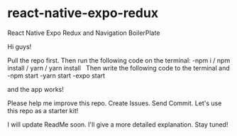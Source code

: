 # react-native-expo-redux
React Native Expo Redux and Navigation BoilerPlate


Hi guys!

Pull the repo first. Then run the following code on the terminal:
-npm i / npm install / yarn / yarn install
 
Then write the following code to the terminal and
-npm start
-yarn start
-expo start

and the app works!

Please help me improve this repo. Create Issues. Send Commit. Let's use this repo as a starter kit!

I will update ReadMe soon. I'll give a more detailed explanation. Stay tuned!
